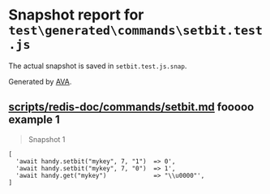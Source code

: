 # Snapshot report for `test\generated\commands\setbit.test.js`

The actual snapshot is saved in `setbit.test.js.snap`.

Generated by [AVA](https://ava.li).

## [scripts/redis-doc/commands/setbit.md](../../../../scripts/redis-doc/commands/setbit.md) fooooo example 1

> Snapshot 1

    [
      'await handy.setbit("mykey", 7, "1")  => 0',
      'await handy.setbit("mykey", 7, "0")  => 1',
      'await handy.get("mykey")             => "\\u0000"',
    ]
